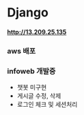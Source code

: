 # Django

#### http://13.209.25.135

### aws 배포

### **infoweb 개발중**

- 챗봇 미구현
- 게시글 수정, 삭제
- 로그인 체크 및 세션처리